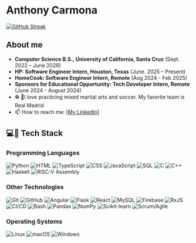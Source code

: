 # Anthony Carmona

[![GitHub Streak](https://streak-stats.demolab.com/?user=AnthonyC247)](https://git.io/streak-stats)

## About me
- **Computer Science B.S., University of California, Santa Cruz** (Sept. 2022 – June 2026)
- **HP: Software Engineer Intern, Houston, Texas** (June. 2025 – Present)
- **HomeCook: Software Engineer Intern, Remote** (Aug 2024 - Feb 2025)
- **Sponsors for Educational Opportunity: Tech Developer Intern, Remote** (June 2024 - August 2024)
-  ⚽️ 🥋I love practicing mixed martial arts and soccer. My favorite team is Real Madrid
-  📫 How to reach me: [[My LinkedIn](https://www.linkedin.com/in/anthony-carmona-46538b1b0/)]

## 💻🔨 Tech Stack

### Programming Languages
![Python](https://img.shields.io/badge/Python-3670A0?style=for-the-badge&logo=python&logoColor=ffdd54)
![HTML](https://img.shields.io/badge/HTML-E34F26?style=for-the-badge&logo=html5&logoColor=white)
![TypeScript](https://img.shields.io/badge/typescript-%23007ACC.svg?style=for-the-badge&logo=typescript&logoColor=white)
![CSS](https://img.shields.io/badge/CSS-1572B6?style=for-the-badge&logo=css3&logoColor=white)
![JavaScript](https://img.shields.io/badge/javascript-%23323330.svg?style=for-the-badge&logo=javascript&logoColor=%23F7DF1E)
![SQL](https://img.shields.io/badge/-SQL-4479A1?style=flat&logo=postgresql&logoColor=white)
![C](https://img.shields.io/badge/C-00599C?style=for-the-badge&logo=c&logoColor=white)
![C++](https://img.shields.io/badge/C%2B%2B-00599C?style=for-the-badge&logo=c%2B%2B&logoColor=white)
![Haskell](https://img.shields.io/badge/Haskell-5E5086?style=for-the-badge&logo=haskell&logoColor=white)
![RISC-V Assembly](https://img.shields.io/badge/RISC-V-1F7A1D?style=for-the-badge&logo=riscv&logoColor=white)

### Other Technologies
![Git](https://img.shields.io/badge/Git-F05032?style=for-the-badge&logo=git&logoColor=white)
![GitHub](https://img.shields.io/badge/github-%23121011.svg?style=for-the-badge&logo=github&logoColor=white)
![Angular](https://img.shields.io/badge/angular-%23DD0031.svg?style=for-the-badge&logo=angular&logoColor=white)
![Flask](https://img.shields.io/badge/Flask-000000?style=for-the-badge&logo=flask&logoColor=white)
![React](https://img.shields.io/badge/React-61DAFB?style=flat&logo=react&logoColor=black)
![MySQL](https://img.shields.io/badge/mysql-4479A1.svg?style=for-the-badge&logo=mysql&logoColor=white)
![Firebase](https://img.shields.io/badge/Firebase-FFCA28?style=for-the-badge&logo=firebase&logoColor=black)
![RxJS](https://img.shields.io/badge/rxjs-%23B7178C.svg?style=for-the-badge&logo=reactivex&logoColor=white)
![CI/CD](https://img.shields.io/badge/CI/CD-0078D4?style=for-the-badge&logo=none&logoColor=white)
![Bash](https://img.shields.io/badge/Bash-4EAA25?style=for-the-badge&logo=gnubash&logoColor=white)
![Pandas](https://img.shields.io/badge/Pandas-150458?style=for-the-badge&logo=pandas&logoColor=white)
![NumPy](https://img.shields.io/badge/NumPy-013243?style=for-the-badge&logo=numpy&logoColor=white)
![Scikit-learn](https://img.shields.io/badge/Scikit--learn-F7931E?style=for-the-badge&logo=scikit-learn&logoColor=white)
![Scrum/Agile](https://img.shields.io/badge/Scrum/Agile-0E4C92?style=for-the-badge&logo=none&logoColor=white)

### Operating Systems
![Linux](https://img.shields.io/badge/Linux-FCC624?style=for-the-badge&logo=linux&logoColor=black)
![macOS](https://img.shields.io/badge/macOS-000000?style=for-the-badge&logo=apple&logoColor=white)
![Windows](https://img.shields.io/badge/Windows-0078D6?style=for-the-badge&logo=microsoftwindows&logoColor=white)

